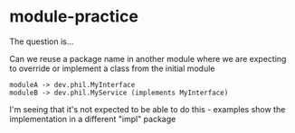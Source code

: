 # module-practice


The question is...

Can we reuse a package name in another module where we are expecting to override
or implement a class from the initial module
``` 
moduleA -> dev.phil.MyInterface 
moduleB -> dev.phil.MyService (implements MyInterface)
```
I'm seeing that it's not expected to be able to do this - examples show the implementation in a different "impl" package
  
